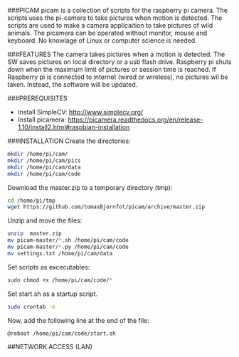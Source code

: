 ###PICAM
picam is a collection of scripts for the raspberry pi camera. The scripts uses the pi-camera to take pictures when motion is detected. The scripts are used to make a camera applicaition to take pictures of wild animals. The picamera can be operated without monitor, mouse and keyboard. No knowlage of Linux or computer science is needed.

###FEATURES
The camera takes pictures when a motion is detected. The SW saves pictures on local directory or a usb flash drive. Raspberry pi shuts down when the maximum limit of pictures or session time is reached. If Raspberry pi is connected to internet (wired or wireless), no pictures wil be taken. Instead, the software will be updated.

###PREREQUISITES
* Install SimpleCV: http://www.simplecv.org/
* Install picamera: https://picamera.readthedocs.org/en/release-1.10/install2.html#raspbian-installation 

###INSTALLATION
Create the directories:
```bash
mkdir /home/pi/cam/
mkdir /home/pi/cam/pics
mkdir /home/pi/cam/data
mkdir /home/pi/cam/code
```
Download the master.zip to a temporary directory (tmp):
```bash
cd /home/pi/tmp
wget https://github.com/tomasBjornfot/picam/archive/master.zip
```
Unzip and move the files:
```bash
unzip  master.zip
mv picam-master/*.sh /home/pi/cam/code
mv picam-master/*.py /home/pi/cam/code
mv settings.txt /home/pi/cam/data
```
Set scripts as excecutables:
```bash
sudo chmod +x /home/pi/cam/code/*
```
Set start.sh as a startup script. 
```bash
sudo crontab -e
```
Now, add the following line at the end of the file: 
```bash
@reboot /home/pi/cam/code/start.sh 
```
##NETWORK ACCESS (LAN)
